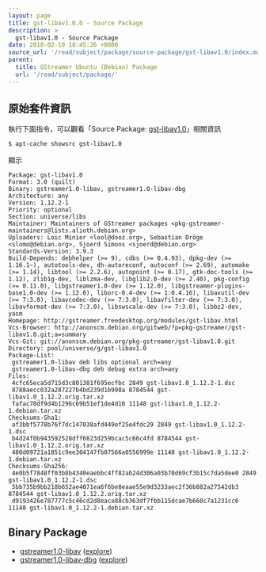 ```yaml
---
layout: page
title: gst-libav1.0.0 - Source Package
description: >
  gst-libav1.0 - Source Package
date: 2018-02-19 18:45:26 +0800
source_url: '/read/subject/package/source-package/gst-libav1.0/index.md'
parent:
  title: GStreamer Ubuntu (Debian) Package
  url: '/read/subject/package/'
---
```



## 原始套件資訊

執行下面指令，可以觀看「Source Package: [gst-libav1.0](https://packages.ubuntu.com/source/artful/gst-libav1.0)」相關資訊

``` sh
$ apt-cache showsrc gst-libav1.0
```

顯示

```
Package: gst-libav1.0
Format: 3.0 (quilt)
Binary: gstreamer1.0-libav, gstreamer1.0-libav-dbg
Architecture: any
Version: 1.12.2-1
Priority: optional
Section: universe/libs
Maintainer: Maintainers of GStreamer packages <pkg-gstreamer-maintainers@lists.alioth.debian.org>
Uploaders: Loic Minier <lool@dooz.org>, Sebastian Dröge <slomo@debian.org>, Sjoerd Simons <sjoerd@debian.org>
Standards-Version: 3.9.3
Build-Depends: debhelper (>= 9), cdbs (>= 0.4.93), dpkg-dev (>= 1.16.1~), autotools-dev, dh-autoreconf, autoconf (>= 2.69), automake (>= 1.14), libtool (>= 2.2.6), autopoint (>= 0.17), gtk-doc-tools (>= 1.12), zlib1g-dev, liblzma-dev, libglib2.0-dev (>= 2.40), pkg-config (>= 0.11.0), libgstreamer1.0-dev (>= 1.12.0), libgstreamer-plugins-base1.0-dev (>= 1.12.0), liborc-0.4-dev (>= 1:0.4.16), libavutil-dev (>= 7:3.0), libavcodec-dev (>= 7:3.0), libavfilter-dev (>= 7:3.0), libavformat-dev (>= 7:3.0), libswscale-dev (>= 7:3.0), libbz2-dev, yasm
Homepage: http://gstreamer.freedesktop.org/modules/gst-libav.html
Vcs-Browser: http://anonscm.debian.org/gitweb/?p=pkg-gstreamer/gst-libav1.0.git;a=summary
Vcs-Git: git://anonscm.debian.org/pkg-gstreamer/gst-libav1.0.git
Directory: pool/universe/g/gst-libav1.0
Package-List:
 gstreamer1.0-libav deb libs optional arch=any
 gstreamer1.0-libav-dbg deb debug extra arch=any
Files:
 4cfc65eca5d715d3c801381f695ecfbc 2849 gst-libav1.0_1.12.2-1.dsc
 8788aecc032a287227b4bd239d1b998a 8784544 gst-libav1.0_1.12.2.orig.tar.xz
 fafac78df9d4b1296c69b51ef1de4d10 11148 gst-libav1.0_1.12.2-1.debian.tar.xz
Checksums-Sha1:
 af3bbf5778b76f7dc147038afd449ef25e4fdc29 2849 gst-libav1.0_1.12.2-1.dsc
 b4d24f0b943592528dff6823d259bcac5c66c4fd 8784544 gst-libav1.0_1.12.2.orig.tar.xz
 480d09721a1851c9ee304147fb07566a0556999e 11148 gst-libav1.0_1.12.2-1.debian.tar.xz
Checksums-Sha256:
 4e0b5f7848ff03b8b4340eaebbc4ff82ab24d306a03b70d69cf3b15c7da5dee0 2849 gst-libav1.0_1.12.2-1.dsc
 5bb735b9bb218b652ae4071ea6f6be8eaae55e9d3233aec2f36b882a27542db3 8784544 gst-libav1.0_1.12.2.orig.tar.xz
 d9193426e787777c5c46cd2d8eaca88cb363df7fbb115dcae7b660c7a1231cc6 11148 gst-libav1.0_1.12.2-1.debian.tar.xz

```

## Binary Package 

* [gstreamer1.0-libav](https://packages.ubuntu.com/artful/gstreamer1.0-libav) ([explore](/book-framework-gstreamer/read/subject/package/binary-package/gstreamer1.0-libav))
* [gstreamer1.0-libav-dbg](https://packages.ubuntu.com/artful/gstreamer1.0-libav-dbg) ([explore](/book-framework-gstreamer/read/subject/package/binary-package/gstreamer1.0-libav-dbg))


